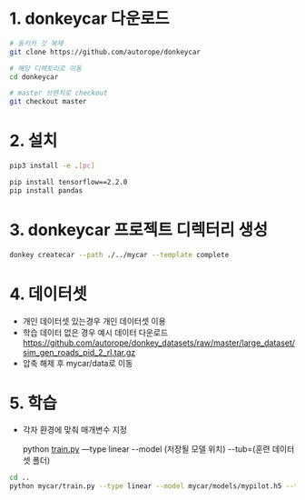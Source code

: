 # 1. donkeycar 다운로드

```bash
# 동키카 깃 복제
git clone https://github.com/autorope/donkeycar

# 해당 디렉토리로 이동
cd donkeycar

# master 브랜치로 checkout
git checkout master
```

# 2. 설치

```bash
pip3 install -e .[pc]

pip install tensorflow==2.2.0
pip install pandas
```

# 3. donkeycar 프로젝트 디렉터리 생성

```bash
donkey createcar --path ./../mycar --template complete
```

# 4. 데이터셋

- 개인 데이터셋 있는경우 개인 데이터셋 이용
- 학습 데이터 없은 경우 예시 데이터 다운로드
https://github.com/autorope/donkey_datasets/raw/master/large_dataset/sim_gen_roads_pid_2_rl.tar.gz
- 압축 해제 후 mycar/data로 이동

# 5. 학습

- 각자 환경에 맞춰 매개변수 지정

    python [train.py](http://train.py) —type linear --model (저장될 모델 위치) --tub=(훈련 데이터셋 폴더)

```bash
cd ..
python mycar/train.py --type linear --model mycar/models/mypilot.h5 --tubs=mycar/data/tub_7_21-09-09
```